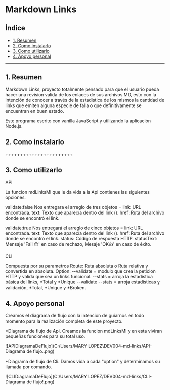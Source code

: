# Markdown Links

## Índice

* [1. Resumen](#1-Resumen)
* [2. Como instalarlo](#2-Como-instalarlo)
* [3. Como utilizarlo](#3-Como-utilizarlo)
* [4. Apoyo personal](#4-Apoyo-personal)

***

## 1. Resumen

Markdown Links, proyecto totalmente pensado para que el usuario pueda hacer una revision valida de los enlaces de sus archivos MD, esto con la intención de conocer a través de la estadistica de los mismos la cantidad de links que emiten alguna especie de falla o que definitivamente se encuentran en buen estado. 

Este programa escrito con vanilla JavaScript y utilizando la aplicación Node.js. 

## 2. Como instalarlo

+++++++++++++++++++++++

## 3. Como utilizarlo 

API

La funcion mdLinksMl que le da vida a la Api contienes las siguientes opciones. 

validate:false
Nos entregara el arreglo de tres objetos = link: URL encontrada.
                                           text: Texto que aparecía dentro del link ().
                                           href: Ruta del archivo donde se encontró el link.

validate:true
Nos entregará el arreglo de cinco objetos = link: URL encontrada.
                                            text: Texto que aparecía dentro del link ().
                                            href: Ruta del archivo donde se encontró el link.
                                            status: Código de respuesta HTTP.
                                            statusText: Mensaje 'Fail 😒' en caso de rechazo, Mesaje 'OK👍' en caso de éxito.

CLI

Compuesta por su parametros 
Route: Ruta absoluta o Ruta relativa y convertida en absoluta. 
Option: --validate = modulo que crea la peticion HTTP y valida que sea un links funcional. 
        --stats = arroja la estadistica básica del links, *Total y *Unique
        --validate --stats = arroja estadisticas y validación, *Total, *Unique y *Broken.

## 4. Apoyo personal

Creamos el diagrama de flujo con la intencion de guiarnos en todo momento para la realización completa de este proyecto. 

*Diagrama de flujo de Api. Creamos la funcion mdLinksMl y en esta viviran pequeñas funciones para su total uso. 

 ![APIDiagramaDeFlujo](C:/Users/MARY LOPEZ\DEV004-md-links/API-Diagrama de flujo..png)

*Diagrama de flujo de Cli. Damos vida a cada "option" y determinamos su llamada por comando.

 ![CLIDiagramaDeFlujo](C:/Users/MARY LOPEZ/DEV004-md-links/CLI-Diagrama de flujo!.png)
